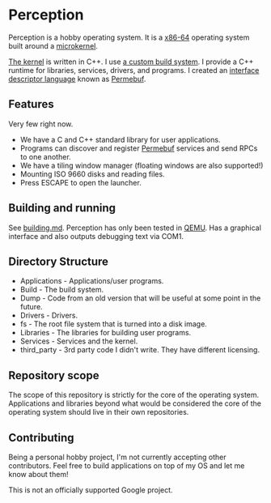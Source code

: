 # Perception

Perception is a hobby operating system. It is a [x86-64](https://en.wikipedia.org/wiki/X86-64) operating system built around a [microkernel](https://en.wikipedia.org/wiki/Microkernel).

[The kernel](Services/Kernel/README.md) is written in C++. I use [a custom build system](Build/README.md). I provide a C++ runtime for libraries, services, drivers, and programs. I created an [interface descriptor language](https://en.wikipedia.org/wiki/Interface_description_language) known as [Permebuf](Build/Permebuf.md).

## Features
Very few right now.

* We have a C and C++ standard library for user applications.
* Programs can discover and register [Permebuf](Build/Permebuf.md) services and send RPCs to one another.
* We have a tiling window manager (floating windows are also supported!)
* Mounting ISO 9660 disks and reading files.
* Press ESCAPE to open the launcher.

## Building and running
See [building.md](building.md). Perception has only been tested in [QEMU](https://www.qemu.org/). Has a graphical interface and also outputs debugging text via COM1.

## Directory Structure
- Applications - Applications/user programs.
- Build - The build system.
- Dump - Code from an old version that will be useful at some point in the future.
- Drivers - Drivers.
- fs - The root file system that is turned into a disk image.
- Libraries - The libraries for building user programs.
- Services - Services and the kernel.
- third_party - 3rd party code I didn't write. They have different licensing.

## Repository scope
The scope of this repository is strictly for the core of the operating system. Applications and libraries beyond what would be considered the core of the operating system should live in their own repositories.

## Contributing
Being a personal hobby project, I'm not currently accepting other contributors. Feel free to build applications on top of my OS and let me know about them!

This is not an officially supported Google project.
